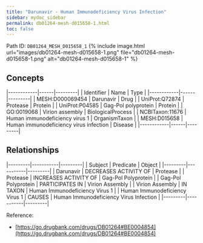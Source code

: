 ```yaml
---
title: "Darunavir - Human Immunodeficiency Virus Infection"
sidebar: mydoc_sidebar
permalink: db01264-mesh-d015658-1.html
toc: false 
---
```



Path ID: `DB01264_MESH_D015658_1`
{% include image.html url="images/db01264-mesh-d015658-1.png" file="db01264-mesh-d015658-1.png" alt="db01264-mesh-d015658-1" %}

## Concepts

|------------|------|---------|
| Identifier | Name | Type    |
|------------|------|---------|
| MESH:D000069454 | Darunavir | Drug |
| UniProt:Q72874 | Protease | Protein |
| UniProt:P04585 | Gag-Pol polyprotein | Protein |
| GO:0019068 | Virion assembly | BiologicalProcess |
| NCBITaxon:11676 | Human immunodeficiency virus 1 | OrganismTaxon |
| MESH:D015658 | Human immunodeficiency virus infection | Disease |
|------------|------|---------|

## Relationships

|---------|-----------|---------|
| Subject | Predicate | Object  |
|---------|-----------|---------|
| Darunavir | DECREASES ACTIVITY OF | Protease |
| Protease | INCREASES ACTIVITY OF | Gag-Pol Polyprotein |
| Gag-Pol Polyprotein | PARTICIPATES IN | Virion Assembly |
| Virion Assembly | IN TAXON | Human Immunodeficiency Virus 1 |
| Human Immunodeficiency Virus 1 | CAUSES | Human Immunodeficiency Virus Infection |
|---------|-----------|---------|

Reference: 
  - [https://go.drugbank.com/drugs/DB01264#BE0004854](https://go.drugbank.com/drugs/DB01264#BE0004854)
